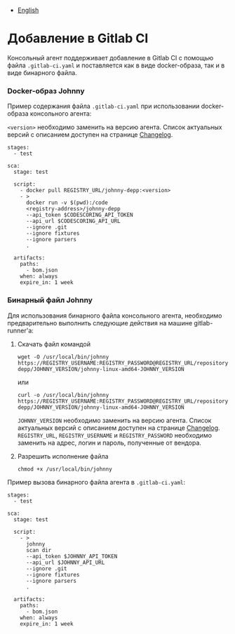 - [English](../../agent/gitlab-ci.en/)

# Добавление в Gitlab CI

Консольный агент поддерживает добавление в Gitlab CI с помощью файла `.gitlab-ci.yaml` и поставляется как в виде docker-образа, так и в виде бинарного файла.

### Docker-образ Johnny

Пример содержания файла `.gitlab-ci.yaml` при использовании docker-образа консольного агента:

`<version>` необходимо заменить на версию агента. Список актуальных версий с описанием доступен на странице [Changelog](/changelog/johnny-changelog/).

```
stages:
  - test

sca:
  stage: test

  script:
    - docker pull REGISTRY_URL/johnny-depp:<version>
    - >
      docker run -v $(pwd):/code 
      <registry-address>/johnny-depp 
      --api_token $CODESCORING_API_TOKEN
      --api_url $CODESCORING_API_URL 
      --ignore .git 
      --ignore fixtures 
      --ignore parsers
      .

  artifacts:
    paths:
      - bom.json
    when: always
    expire_in: 1 week
```

### Бинарный файл Johnny

Для использования бинарного файла консольного агента, необходимо предварительно выполнить следующие действия на машине gitlab-runner'а:

1. Скачать файл командой

   ```
   wget -O /usr/local/bin/johnny https://REGISTRY_USERNAME:REGISTRY_PASSWORD@REGISTRY_URL/repository/files/codescoring/johnny-depp/JOHNNY_VERSION/johnny-linux-amd64-JOHNNY_VERSION
   ```

   или

   ```
   curl -o /usr/local/bin/johnny https://REGISTRY_USERNAME:REGISTRY_PASSWORD@REGISTRY_URL/repository/files/codescoring/johnny-depp/JOHNNY_VERSION/johnny-linux-amd64-JOHNNY_VERSION
   ```

   `JOHNNY_VERSION` необходимо заменить на версию агента. Список актуальных версий с описанием доступен на странице [Changelog](/changelog/johnny-changelog/). `REGISTRY_URL`, `REGISTRY_USERNAME` и `REGISTRY_PASSWORD` необходимо заменить на адрес, логин и пароль, полученные от вендора.

1. Разрешить исполнение файла

   ```
   chmod +x /usr/local/bin/johnny
   ```

Пример вызова бинарного файла агента в `.gitlab-ci.yaml`:

```
stages:
  - test

sca:
  stage: test

  script:
    - >
      johnny
      scan dir
      --api_token $JOHNNY_API_TOKEN
      --api_url $JOHNNY_API_URL
      --ignore .git
      --ignore fixtures
      --ignore parsers
      .

  artifacts:
    paths:
      - bom.json
    when: always
    expire_in: 1 week
```
